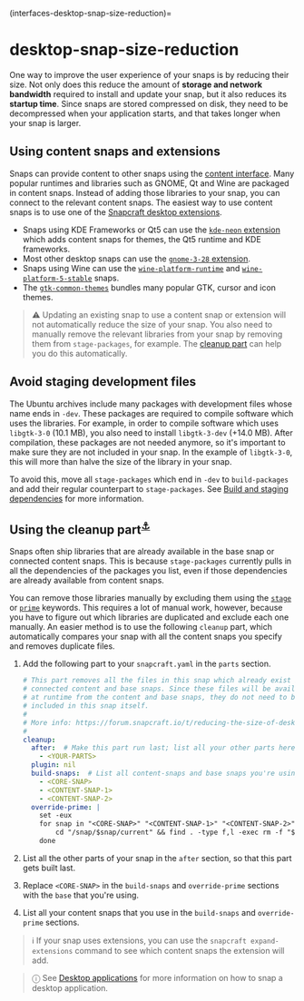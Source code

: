 (interfaces-desktop-snap-size-reduction)=
# desktop-snap-size-reduction

One way to improve the user experience of your snaps is by reducing their size. Not only does this reduce the amount of **storage and network bandwidth** required to install and update your snap, but it also reduces its **startup time**. Since snaps are stored compressed on disk, they need to be decompressed when your application starts, and that takes longer when your snap is larger.

## Using content snaps and extensions

Snaps can provide content to other snaps using the [content interface](https://forum.snapcraft.io/t/the-content-interface/1074). Many popular runtimes and libraries such as GNOME, Qt and Wine are packaged in content snaps. Instead of adding those libraries to your snap, you can connect to the relevant content snaps. The easiest way to use content snaps is to use one of the [Snapcraft desktop extensions](/).

* Snaps using KDE Frameworks or Qt5 can use the [`kde-neon` extension](/interfaces/kde-neon-extension) which adds content snaps for themes, the Qt5 runtime and KDE frameworks.
* Most other desktop snaps can use the [`gnome-3-28` extension](/interfaces/gnome-3-28-extension).
* Snaps using Wine can use the [`wine-platform-runtime`](https://snapcraft.io/wine-platform-runtime) and [`wine-platform-5-stable`](https://snapcraft.io/wine-platform-5-stable) snaps.
* The [`gtk-common-themes`](/) bundles many popular GTK, cursor and icon themes.

> :warning: Updating an existing snap to use a content snap or extension will not automatically reduce the size of your snap. You also need to manually remove the relevant libraries from your snap by removing them from `stage-packages`, for example. The [cleanup part]() can help you do this automatically.

## Avoid staging development files

The Ubuntu archives include many packages with development files whose name ends in `-dev`. These packages are required to compile software which uses the libraries. For example, in order to compile software which uses `libgtk-3-0` (10.1 MB), you also need to install `libgtk-3-dev` (+14.0 MB). After compilation, these packages are not needed anymore, so it's important to make sure they are not included in your snap. In the example of `libgtk-3-0`, this will more than halve the size of the library in your snap.

To avoid this, move all `stage-packages` which end in `-dev` to `build-packages` and add their regular counterpart to `stage-packages`. See [Build and staging dependencies](https://snapcraft.io/docs/build-and-staging-dependencies) for more information.

<h2 id="heading--cleanup-part">Using the cleanup part<sup><a href=#heading--cleanup-part>⚓</a></sup></h2>

Snaps often ship libraries that are already available in the base snap or connected content snaps. This is because `stage-packages` currently pulls in all the dependencies of the packages you list, even if those dependencies are already available from content snaps.

You can remove those libraries manually by excluding them using the [`stage`]() or [`prime`]() keywords. This requires a lot of manual work, however, because you have to figure out which libraries are duplicated and exclude each one manually. An easier method is to use the following `cleanup` part, which automatically compares your snap with all the content snaps you specify and removes duplicate files.

1. Add the following part to your `snapcraft.yaml` in the `parts` section.

    ```yaml
    # This part removes all the files in this snap which already exist in
    # connected content and base snaps. Since these files will be available
    # at runtime from the content and base snaps, they do not need to be
    # included in this snap itself.
    #
    # More info: https://forum.snapcraft.io/t/reducing-the-size-of-desktop-snaps/17280#heading--cleanup-part
    #
    cleanup:
      after:  # Make this part run last; list all your other parts here
        - <YOUR-PARTS>
      plugin: nil
      build-snaps:  # List all content-snaps and base snaps you're using here
        - <CORE-SNAP>
        - <CONTENT-SNAP-1>
        - <CONTENT-SNAP-2>
      override-prime: |
        set -eux
        for snap in "<CORE-SNAP>" "<CONTENT-SNAP-1>" "<CONTENT-SNAP-2>"; do  # List all content-snaps and base snaps you're using here
            cd "/snap/$snap/current" && find . -type f,l -exec rm -f "$CRAFT_PRIME/{}" \;
        done
    ```

1. List all the other parts of your snap in the `after` section, so that this part gets built last.
1. Replace `<CORE-SNAP>` in the `build-snaps` and `override-prime` sections with the `base` that you're using.
1. List all your content snaps that you use in the `build-snaps` and `override-prime` sections.

> :information_source: If your snap uses extensions, you can use the `snapcraft expand-extensions` command to see which content snaps the extension will add.

> ⓘ See [Desktop applications](/interfaces/desktop-applications) for more information on how to snap a desktop application.

